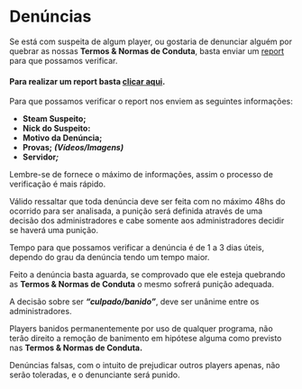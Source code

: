 # Denúncias

Se está com suspeita de algum player, ou gostaria de denunciar alguém por quebrar as nossas **Termos & Normas de Conduta**, basta enviar um [report](https://www.zkservidores.com/sourcebans/index.php?p=submit) para que possamos verificar.

#### Para realizar um report basta [clicar aqui](https://www.zkservidores.com/sourcebans/index.php?p=submit).

Para que possamos verificar o report nos enviem as seguintes informações:

* **Steam Suspeito;**
* **Nick do Suspeito:**
* **Motivo da Denúncia;**
* **Provas;** _**\(Vídeos/Imagens\)**_
* **Servidor**_**;**_

Lembre-se de fornece o máximo de informações, assim o processo de verificação é mais rápido.

Válido ressaltar que toda denúncia deve ser feita com no máximo 48hs do ocorrido para ser analisada, a punição será definida através de uma decisão dos administradores e cabe somente aos administradores decidir se haverá uma punição.

Tempo para que possamos verificar a denúncia é de 1 a 3 dias úteis, dependo do grau da denúncia tendo um tempo maior.

Feito a denúncia basta aguarda, se comprovado que ele esteja quebrando as **Termos & Normas de Conduta** o mesmo sofrerá punição adequada.

A decisão sobre ser _**“culpado/banido”**_, deve ser unânime entre os administradores.

Players banidos permanentemente por uso de qualquer programa, não terão direito a remoção de banimento em hipótese alguma como previsto nas **Termos & Normas de Conduta.**

Denúncias falsas, com o intuito de prejudicar outros players apenas, não serão toleradas, e o denunciante será punido.

